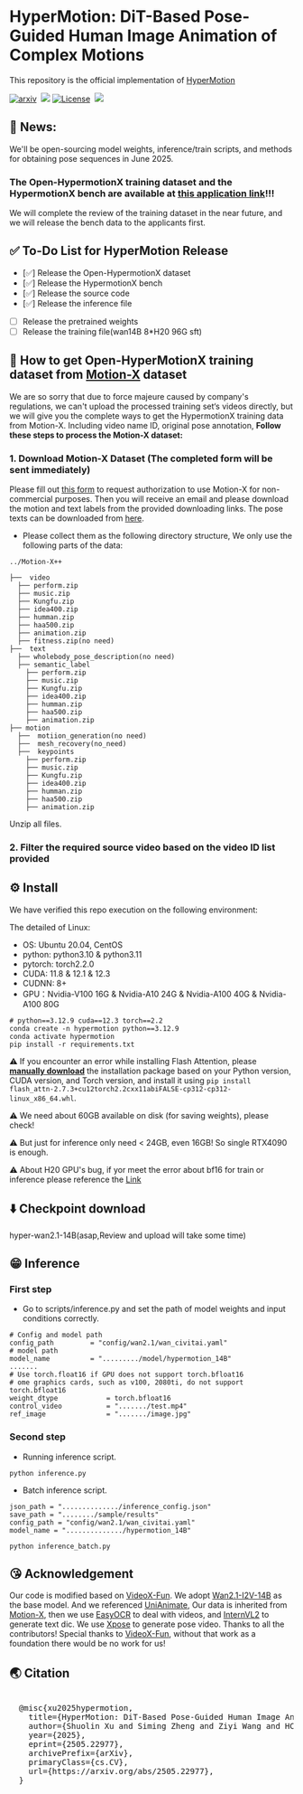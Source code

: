 # HyperMotion: DiT-Based Pose-Guided Human Image Animation of Complex Motions
This repository is the official implementation of [HyperMotion](https://vivocameraresearch.github.io/hypermotion/)

<a href="https://arxiv.org/abs/2505.22977"><img src='https://img.shields.io/badge/arXiv-2505.22977-red?style=flat&logo=arXiv&logoColor=red' alt='arxiv'></a>&nbsp;
<a href='https://vivocameraresearch.github.io/hypermotion/'>
  <img src='https://img.shields.io/badge/Project-Page-pink?style=flat&logo=Google%20chrome&logoColor=pink'></a>
<a href="http://www.apache.org/licenses/LICENSE-2.0"><img src='https://img.shields.io/badge/License-CC BY--NC--SA--4.0-lightgreen?style=flat&logo=Lisence' alt='License'></a>&nbsp;
<a href="https://docs.google.com/forms/d/e/1FAIpQLSfWK4a7GqI-Yc8GIWcYmUcmZgdnI-vIYQZ1wrXJNQCrDtABQA/viewform?usp=header"><img src="https://img.shields.io/static/v1?label=HypermotionX&message=Dataset&color=green"></a> &ensp;

## 📣 News:
We'll be open-sourcing model weights, inference/train scripts, and methods for obtaining pose sequences in June 2025.
### The Open-HypermotionX training dataset and the HypermotionX bench are available at [this application link](https://docs.google.com/forms/d/e/1FAIpQLSfWK4a7GqI-Yc8GIWcYmUcmZgdnI-vIYQZ1wrXJNQCrDtABQA/viewform?usp=header)!!!
We will complete the review of the training dataset in the near future, and we will release the bench data to the applicants first.
## ✅ To-Do List for HyperMotion Release

- [✅] Release the Open-HypermotionX dataset
- [✅] Release the HypermotionX bench
- [✅] Release the source code
- [✅] Release the inference file
- [ ] Release the pretrained weights
- [ ] Release the training file(wan14B 8*H20 96G sft)

## 👀 How to get Open-HyperMotionX training dataset from [Motion-X](https://github.com/IDEA-Research/Motion-X) dataset
We are so sorry that due to force majeure caused by company's regulations, we can't upload the processed training set‘s videos directly, but we will give you the complete ways to get the HypermotionX training data from Motion-X.  Including video name ID, original pose annotation, **Follow these steps to process the Motion-X dataset:**
### 1. Download Motion-X Dataset (The completed form will be sent immediately)
Please fill out [this form](https://docs.google.com/forms/d/e/1FAIpQLSeb1DwnzGPxXWWjXr8cLFPAYd3ZHlWUtRDAzYoGvAKmS4uBlA/viewform) to request authorization to use Motion-X for non-commercial purposes. Then you will receive an email and please download the motion and text labels from the provided downloading links. The pose texts can be downloaded from [here](https://drive.google.com/file/d/168ja-oBTHM0QDKFIcRriQFPew5gUlZkQ/view?usp=sharing).

- Please collect them as the following directory structure, We only use the following parts of the data:
```
../Motion-X++ 

├──  video
  ├── perform.zip
  ├── music.zip
  ├── Kungfu.zip
  ├── idea400.zip
  ├── humman.zip
  ├── haa500.zip
  ├── animation.zip
  ├── fitness.zip(no need)
├──  text
  ├── wholebody_pose_description(no need)
  ├── semantic_label
    ├── perform.zip
    ├── music.zip
    ├── Kungfu.zip
    ├── idea400.zip
    ├── humman.zip
    ├── haa500.zip
    ├── animation.zip
├── motion
  ├──  motiion_generation(no need)
  ├──  mesh_recovery(no_need)
  ├──  keypoints
    ├── perform.zip
    ├── music.zip
    ├── Kungfu.zip
    ├── idea400.zip
    ├── humman.zip
    ├── haa500.zip
    ├── animation.zip
```
Unzip all files.
### 2. Filter the required source video based on the video ID list provided


## ⚙ Install
We have verified this repo execution on the following environment:

The detailed of Linux:
- OS: Ubuntu 20.04, CentOS
- python: python3.10 & python3.11
- pytorch: torch2.2.0
- CUDA: 11.8 & 12.1 & 12.3
- CUDNN: 8+
- GPU：Nvidia-V100 16G & Nvidia-A10 24G & Nvidia-A100 40G & Nvidia-A100 80G

```shell
# python==3.12.9 cuda==12.3 torch==2.2
conda create -n hypermotion python==3.12.9
conda activate hypermotion
pip install -r requirements.txt
```
⚠ If you encounter an error while installing Flash Attention, please [**manually download**](https://github.com/Dao-AILab/flash-attention/releases) the installation package based on your Python version, CUDA version, and Torch version, and install it using `pip install flash_attn-2.7.3+cu12torch2.2cxx11abiFALSE-cp312-cp312-linux_x86_64.whl`.

⚠ We need about 60GB available on disk (for saving weights), please check!

⚠ But just for inference only need < 24GB, even 16GB! So single RTX4090 is enough.

⚠ About H20 GPU's bug, if yor meet the error about bf16 for train or inference please reference the [Link](https://github.com/vllm-project/vllm/issues/4392)

## ⬇️ Checkpoint download

hyper-wan2.1-14B(asap,Review and upload will take some time)

## 😁 Inference
### First step
- Go to scripts/inference.py and set the path of model weights and input conditions correctly.
```
# Config and model path
config_path         = "config/wan2.1/wan_civitai.yaml"
# model path
model_name          = "........./model/hypermotion_14B"
.......
# Use torch.float16 if GPU does not support torch.bfloat16
# ome graphics cards, such as v100, 2080ti, do not support torch.bfloat16
weight_dtype            = torch.bfloat16
control_video           = "......./test.mp4"
ref_image               = "......./image.jpg"
```
### Second step
- Running inference script.
```
python inference.py
```
- Batch inference script.
```
json_path = "............../inference_config.json"
save_path = "......../sample/results"
config_path = "config/wan2.1/wan_civitai.yaml"
model_name = "............../hypermotion_14B"
```
```
python inference_batch.py
```

## 😘 Acknowledgement
Our code is modified based on [VideoX-Fun](https://github.com/aigc-apps/VideoX-Fun/tree/main). We adopt [Wan2.1-I2V-14B](https://github.com/Wan-Video/Wan2.1) as the base model. And we referenced [UniAnimate](https://github.com/ali-vilab/UniAnimate), Our data is inherited from [Motion-X](https://github.com/IDEA-Research/Motion-X), then we use [EasyOCR](https://github.com/JaidedAI/EasyOCR) to deal with videos, and [InternVL2](https://github.com/OpenGVLab/InternVL) to generate text dic. We use [Xpose](https://github.com/IDEA-Research/X-Pose) to generate pose video. Thanks to all the contributors! Special thanks to [VideoX-Fun](https://github.com/aigc-apps/VideoX-Fun/tree/main), without that work as a foundation there would be no work for us!

## 🌏 Citation
<pre> 
  @misc{xu2025hypermotion,
    title={HyperMotion: DiT-Based Pose-Guided Human Image Animation of Complex Motions}, 
    author={Shuolin Xu and Siming Zheng and Ziyi Wang and HC Yu and Jinwei Chen and Huaqi Zhang and Bo Li and Peng-Tao Jiang},
    year={2025},
    eprint={2505.22977},
    archivePrefix={arXiv},
    primaryClass={cs.CV},
    url={https://arxiv.org/abs/2505.22977}, 
  }
</pre>
